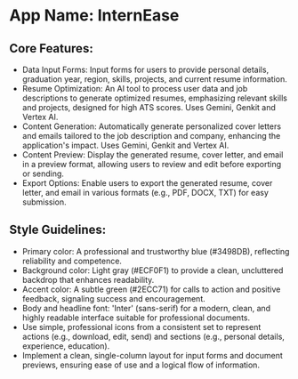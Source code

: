 # **App Name**: InternEase

## Core Features:

- Data Input Forms: Input forms for users to provide personal details, graduation year, region, skills, projects, and current resume information.
- Resume Optimization: An AI tool to process user data and job descriptions to generate optimized resumes, emphasizing relevant skills and projects, designed for high ATS scores. Uses Gemini, Genkit and Vertex AI.
- Content Generation: Automatically generate personalized cover letters and emails tailored to the job description and company, enhancing the application's impact. Uses Gemini, Genkit and Vertex AI.
- Content Preview: Display the generated resume, cover letter, and email in a preview format, allowing users to review and edit before exporting or sending.
- Export Options: Enable users to export the generated resume, cover letter, and email in various formats (e.g., PDF, DOCX, TXT) for easy submission.

## Style Guidelines:

- Primary color: A professional and trustworthy blue (#3498DB), reflecting reliability and competence.
- Background color: Light gray (#ECF0F1) to provide a clean, uncluttered backdrop that enhances readability.
- Accent color: A subtle green (#2ECC71) for calls to action and positive feedback, signaling success and encouragement.
- Body and headline font: 'Inter' (sans-serif) for a modern, clean, and highly readable interface suitable for professional documents.
- Use simple, professional icons from a consistent set to represent actions (e.g., download, edit, send) and sections (e.g., personal details, experience, education).
- Implement a clean, single-column layout for input forms and document previews, ensuring ease of use and a logical flow of information.